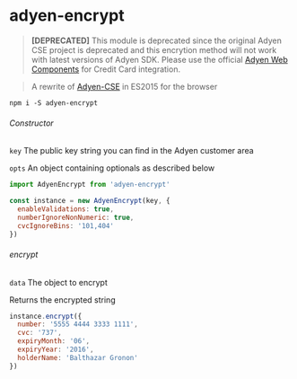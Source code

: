 # adyen-encrypt

> **[DEPRECATED]** This module is deprecated since the original Adyen CSE project is deprecated and this encrytion method will not work with latest versions of Adyen SDK. Please use the official [Adyen Web Components](https://github.com/Adyen/adyen-web) for Credit Card integration.

> A rewrite of [Adyen-CSE](https://github.com/Adyen/CSE-JS) in ES2015 for the browser

    npm i -S adyen-encrypt

###### Constructor

`key` The public key string you can find in the Adyen customer area

`opts` An object containing optionals as described below

```js
import AdyenEncrypt from 'adyen-encrypt'

const instance = new AdyenEncrypt(key, {
  enableValidations: true,
  numberIgnoreNonNumeric: true,  
  cvcIgnoreBins: '101,404'
})
```

###### encrypt

`data` The object to encrypt

Returns the encrypted string

```js
instance.encrypt({
  number: '5555 4444 3333 1111',
  cvc: '737',
  expiryMonth: '06',
  expiryYear: '2016',
  holderName: 'Balthazar Gronon'
})
```
